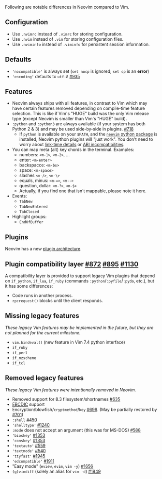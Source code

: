 Following are notable differences in Neovim compared to Vim.

## Configuration
* Use `.nvimrc` instead of `.vimrc` for storing configuration.
* Use `.nvim` instead of `.vim` for storing configuration files.
* Use `.nviminfo` instead of `.viminfo` for persistent session information.

## Defaults

* `'nocompatible'` is always set (`set nocp` is ignored; `set cp` is an **error**)
* `'encoding'` defaults to `utf-8` [#935](https://github.com/neovim/neovim/pull/935)

## Features

* Neovim always ships with all features, in contrast to Vim which may have certain features removed depending on compile-time feature selection. This is like if Vim's "HUGE" build was the only Vim release type (except Neovim is smaller than Vim's "HUGE" build).
* `:python` and `:python3` are always available (if your system has both Python 2 & 3) and may be used side-by-side in plugins. [#718](https://github.com/neovim/neovim/issues/718#issuecomment-47589739)
    * If `python` is available on your `$PATH`, and the [`neovim` python package](https://pypi.python.org/pypi/neovim/) is installed, Neovim python plugins will "just work". You don't need to worry about [link-time details](https://github.com/Valloric/YouCompleteMe/issues/8#issuecomment-34374807) or [ABI incompatibilities](https://groups.google.com/d/msg/vim_use/l8TY2EiXNwk/A9Ef-ozbjKoJ).
* You can map meta (alt) key chords in the terminal. Examples:
    * numbers: `<m-1>`, `<m-2>`, ...
    * enter: `<m-enter>`
    * backspacce: `<m-bs>`
    * space: `<m-space>`
    * slashes `<m-/>`, `<m-\>`
    * equals, minus: `<m-=>`, `<m-->`
    * question, dollar: `<m-?>`, `<m-$>`
    * Actually, if you find one that isn't mappable, please note it here.
* Events:
    * `TabNew`
    * `TabNewEntered`
    * `TabClosed`
* Highlight groups:
    * `EndOfBuffer`

## Plugins

Neovim has a new [plugin architecture](Plugin-UI-architecture).

## Plugin compatibility layer [#872](https://github.com/neovim/neovim/pull/872) [#895](https://github.com/neovim/neovim/pull/895) [#1130](https://github.com/neovim/neovim/pull/1130)

A compatibility layer is provided to support legacy Vim plugins that depend on
`if_python`, `if_lua`, `if_ruby` (commands `:python`/`:pyfile`/`:pydo`, etc.), but it has some differences:

- Code runs in another process.
- `rpcrequest()` blocks until the client responds.

## Missing legacy features

*These legacy Vim features may be implemented in the future, but they are not planned for the current milestone.*

* `vim.bindeval()` (new feature in Vim 7.4 python interface)
* `if_ruby`
* `if_perl`
* `if_mzscheme`
* `if_tcl`

## Removed legacy features

*These legacy Vim features were intentionally removed in Neovim.*

* Removed support for 8.3 filesystem/shortnames [#635](https://github.com/neovim/neovim/pull/635)
* [EBCDIC](https://en.wikipedia.org/wiki/EBCDIC) support
* Encryption/blowfish/`cryptmethod`/`key` [#699](https://github.com/neovim/neovim/pull/699). (May be partially restored by [#701](https://github.com/neovim/neovim/issues/701))
* `:shell` [#450](https://github.com/neovim/neovim/pull/450)
* `'shelltype'` [#1240](https://github.com/neovim/neovim/pull/1240)
* `:mode` does not accept an argument (this was for MS-DOS) [#588](https://github.com/neovim/neovim/pull/588)
* `'bioskey'` [#1353](https://github.com/neovim/neovim/pull/1353)
* `'conskey'` [#1353](https://github.com/neovim/neovim/pull/1353)
* `'textauto'` [#559](https://github.com/neovim/neovim/pull/559)
* `'textmode'` [#540](https://github.com/neovim/neovim/pull/540)
* `'ttyfast'` [#1945](https://github.com/neovim/neovim/issues/1945)
* `'edcompatible'` [#1911](https://github.com/neovim/neovim/issues/1911)
* "Easy mode" (`eview`, `evim`, `vim -y`) [#1656](https://github.com/neovim/neovim/pull/1656)
* `(g)vimdiff` (solely an alias for `vim -d`) [#1849](https://github.com/neovim/neovim/pull/1849)